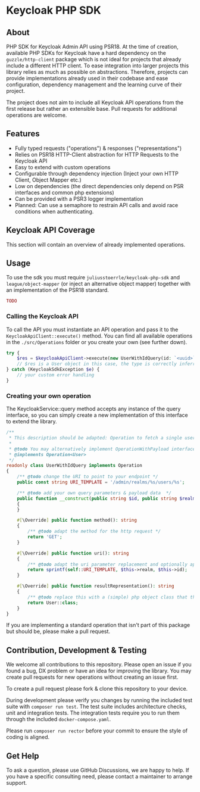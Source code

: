 # Keycloak PHP SDK

## About
PHP SDK for Keycloak Admin API using PSR18. At the time of creation, available PHP SDKs for Keycloak have a hard dependency on the `guzzle/http-client` package which is not ideal for projects that already include a different HTTP client. To ease integration into larger projects this library relies as much as possible on abstractions. Therefore, projects can provide implementations already used in their codebase and ease configuration, dependency management and the learning curve of their project.

The project does not aim to include all Keycloak API operations from the first release but rather an extensible base. Pull requests for additional operations are welcome.

## Features
 - Fully typed requests ("operations") & responses ("representations")
 - Relies on PSR18 HTTP-Client abstraction for HTTP Requests to the Keycloak API
 - Easy to extend with custom operations
 - Configurable through dependency injection (Inject your own HTTP Client, Object Mapper etc.)
 - Low on dependencies (the direct dependencies only depend on PSR interfaces and common php extensions)
 - Can be provided with a PSR3 logger implementation
 - Planned: Can use a semaphore to restrain API calls and avoid race conditions when authenticating.

## Keycloak API Coverage
This section will contain an overview of already implemented operations.

## Usage

To use the sdk you must require `juliusstoerrle/keycloak-php-sdk` and `league/object-mapper` (or inject an alternative object mapper) together with an implementation of the PSR18 standard.

````php
TODO
````

### Calling the Keycloak API

To call the API you must instantiate an API operation and pass it to the `KeycloakApiClient::execute()` method. You can find all available operations in the `./src/Operations` folder or you create your own (see further down).

````php
try {
    $res = $keycloakApiClient->execute(new UserWithIdQuery(id: `<uuid>`));
    // $res is a User object in this case, the type is correctly inferred by tooling from the query passed
} catch (KeycloakSdkException $e) {
    // your custom error handling
}
````

### Creating your own operation

The KeycloakService::query method accepts any instance of the query interface, so you can simply create a new implementation of this interface to extend the library.

````php
/**
 * This description should be adapted: Operation to fetch a single user resource identified by its id.
 *
 * @todo You may alternatively implement OperationWithPayload interface for (POST) requests with a body. For Operations requiring no authentication you can **add** the UnauthenticatedOperation marker-interface
 * @implements Operation<User>
 */
readonly class UserWithIdQuery implements Operation
{
    /** @todo change the URI to point to your endpoint */
    public const string URI_TEMPLATE = '/admin/realms/%s/users/%s';

    /** @todo add your own query parameters & payload data  */
    public function __construct(public string $id, public string $realm = '{defaultRealm}')
    {
    }

    #[\Override] public function method(): string
    {
        /** @todo adapt the method for the http request */
        return 'GET';
    }

    #[\Override] public function uri(): string
    {
        /** @todo adapt the uri parameter replacement and optionally append a custom query string */
        return sprintf(self::URI_TEMPLATE, $this->realm, $this->id);
    }

    #[\Override] public function resultRepresentation(): string
    {
        /** @todo replace this with a (simple) php object class that the result must be hydrated to */
        return User::class;
    }
}
````

If you are implementing a standard operation that isn't part of this package but should be, please make a pull request.

## Contribution, Development & Testing

We welcome all contributions to this repository. Please open an issue if you found a bug, DX problem or have an idea for improving the library. You may create pull requests for new operations without creating an issue first.

To create a pull request please fork & clone this repository to your device.

During development please verify you changes by running the included test suite with `composer run test`. The test suite includes architecture checks, unit and integration tests. The integration tests require you to run them through the included `docker-compose.yaml`.

Please run `composer run rector` before your commit to ensure the style of coding is aligned.

## Get Help

To ask a question, please use GitHub Discussions, we are happy to help. If you have a specific consulting need, please contact a maintainer to arrange support.